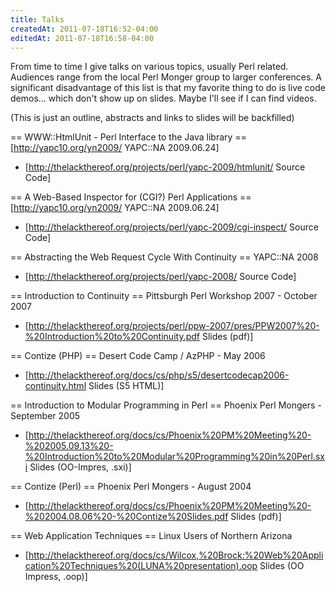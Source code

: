 ```yaml
---
title: Talks
createdAt: 2011-07-18T16:52-04:00
editedAt: 2011-07-18T16:58-04:00
---
```


From time to time I give talks on various topics, usually Perl related. Audiences range from the local Perl Monger group to larger conferences. A significant disadvantage of this list is that my favorite thing to do is live code demos... which don't show up on slides. Maybe I'll see if I can find videos.

(This is just an outline, abstracts and links to slides will be backfilled)

== WWW::HtmlUnit - Perl Interface to the Java library ==
[http://yapc10.org/yn2009/ YAPC::NA 2009.06.24]
* [http://thelackthereof.org/projects/perl/yapc-2009/htmlunit/ Source Code]

== A Web-Based Inspector for (CGI?) Perl Applications ==
[http://yapc10.org/yn2009/ YAPC::NA 2009.06.24]
* [http://thelackthereof.org/projects/perl/yapc-2009/cgi-inspect/ Source Code]

== Abstracting the Web Request Cycle With Continuity ==
YAPC::NA 2008
* [http://thelackthereof.org/projects/perl/yapc-2008/ Source Code]

== Introduction to Continuity ==
Pittsburgh Perl Workshop 2007 - October 2007
* [http://thelackthereof.org/projects/perl/ppw-2007/pres/PPW2007%20-%20Introduction%20to%20Continuity.pdf Slides (pdf)]

== Contize (PHP) ==
Desert Code Camp / AzPHP - May 2006
* [http://thelackthereof.org/docs/cs/php/s5/desertcodecap2006-continuity.html Slides (S5 HTML)]

== Introduction to Modular Programming in Perl ==
Phoenix Perl Mongers - September 2005
* [http://thelackthereof.org/docs/cs/Phoenix%20PM%20Meeting%20-%202005.09.13%20-%20Introduction%20to%20Modular%20Programming%20in%20Perl.sxi Slides (OO-Impres, .sxi)]

== Contize (Perl) ==
Phoenix Perl Mongers - August 2004
* [http://thelackthereof.org/docs/cs/Phoenix%20PM%20Meeting%20-%202004.08.06%20-%20Contize%20Slides.pdf Slides (pdf)]

== Web Application Techniques ==
Linux Users of Northern Arizona
* [http://thelackthereof.org/docs/cs/Wilcox,%20Brock:%20Web%20Application%20Techniques%20(LUNA%20presentation).oop Slides (OO Impress, .oop)]


